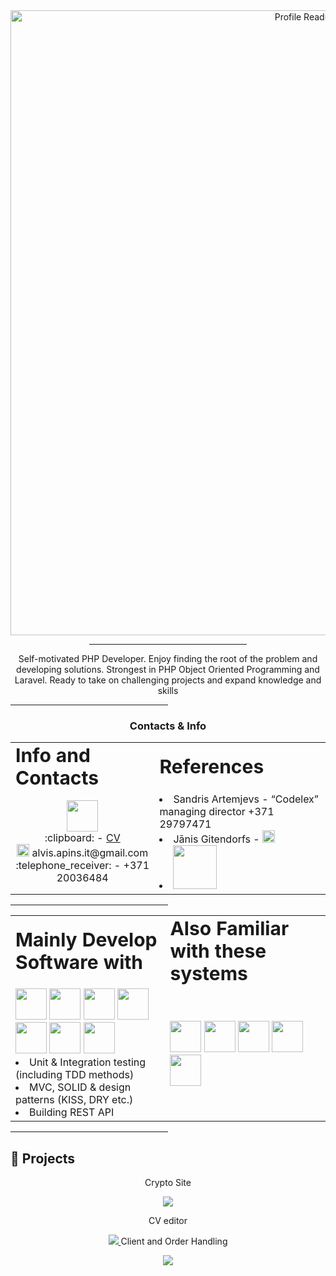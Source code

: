 <div align="center" id="top">
  <img src="https://user-images.githubusercontent.com/104777801/181514866-5ebcecc4-cb51-4b28-b7a7-67743b1c0b3a.png" width="1000" alt="Profile Readme Generator" />

  <hr style="width:50%;text-align:left;margin-left:0">
  
  <p>
  Self-motivated PHP Developer. Enjoy finding the root of the problem and
  developing solutions. Strongest in PHP Object Oriented Programming and
  Laravel. Ready to take on challenging projects and expand knowledge and skills
  <p>
    
</div>

<hr style="width:50%;text-align:left;margin-left:0">


<h3 align="center"> Contacts & Info </h3>


  <table align="center" border="0">
 <tr>
    <td><b style="font-size:30px">Info and Contacts</b></td>
    <td><b style="font-size:30px">References</b></td>
 </tr>
 <tr>
    <td align="center">
      <a href="https://www.linkedin.com/in/alvis-apins"><img src="https://cdn.worldvectorlogo.com/logos/linkedin-icon-2.svg" width="50"/></a><br>
        :clipboard: - <a href="https://github.com/Alvis-Apins/Alvis-Apins/blob/main/Alvis_Apins_CV.pdf">CV</a><br>
        <a><img src="https://cdn.worldvectorlogo.com/logos/gmail-icon.svg" width="20"/>  alvis.apins.it@gmail.com</a><br>
        <a> :telephone_receiver: - +371 20036484 </a><br> 
    </td>
    <td>
      <li>
        Sandris Artemjevs - “Codelex” managing director +371 29797471
      </li>
      <li>
        Jānis Gitendorfs - <a href="https://www.linkedin.com/in/janis-gitendorfs"><img src="https://cdn.worldvectorlogo.com/logos/linkedin-icon-2.svg" width="20"/></a>
      </li>
      <li>
        <a href="https://www.codelex.io/uznemumiem"><img src="https://user-images.githubusercontent.com/104777801/181649011-6b9f75e5-7ffe-4a74-b2c0-2b1f53986f76.png" width="70"/></a>
      </li>
      
      
 
   
   </td>
</tr>
</table>



<hr style="width:50%;text-align:left;margin-left:0">

<table align="center" border="0">
 <tr>
    <td><b style="font-size:30px">Mainly Develop Software with</b></td>
    <td><b style="font-size:30px">Also Familiar with these systems</b></td>
 </tr>
 <tr>
    <td>
      <img src="https://cdn.worldvectorlogo.com/logos/php-1.svg" width="50" height="50"/> 
      <img src="https://cdn.worldvectorlogo.com/logos/mysql-6.svg" width="50" height="50"/> 
      <img src="https://cdn.worldvectorlogo.com/logos/laravel-2.svg" width="50" height="50"/> 
      <img src="https://cdn.worldvectorlogo.com/logos/symfony.svg" width="50" height="50"/> 
      <img src="https://cdn.worldvectorlogo.com/logos/git-icon.svg" width="50" height="50"/>
      <img src="https://cdn.worldvectorlogo.com/logos/composer.svg" width="50" height="50"/>
      <img src="https://cdn.worldvectorlogo.com/logos/html-1.svg" width="50" height="50"/>
      <br>
      <li>
        Unit & Integration testing (including TDD methods)
      </li>
      <li>
        MVC, SOLID & design patterns (KISS, DRY etc.)
      </li>
      <li>
        Building REST API
      </li>
    </td>
    <td>
      <img src="https://cdn.worldvectorlogo.com/logos/css-3.svg" width="50" height="50"/> 
      <img src="https://cdn.worldvectorlogo.com/logos/vue-js-1.svg" width="50" height="50"/>
      <img src="https://cdn.worldvectorlogo.com/logos/typescript.svg" width="50" height="50"/>
      <img src="https://cdn.worldvectorlogo.com/logos/angular-icon-1.svg" width="50" height="50"/>
      <img src="https://cdn.worldvectorlogo.com/logos/tailwind-css-2.svg" width="50" height="50"/>
    </td>
 </tr>
</table>



<hr style="width:50%;text-align:left;margin-left:0">  
  
## :open_file_folder: Projects ##
<div align="center">
  <p> 
  Crypto Site<br>
  </p>
  <a href="https://github.com/Alvis-Apins/CryptoSite">
    <img src="https://user-images.githubusercontent.com/104777801/193598107-6b146e0a-0b66-424c-bfd5-6534cdcc3bca.png">
  </a>
  <p> 
  CV editor<br>
  </p>
  <a href="https://github.com/Alvis-Apins/CvEditor">
    <img src="https://user-images.githubusercontent.com/104777801/193598274-8bde3899-87e3-4b28-bf9d-16b7eadf5902.png">
  </a>
  Client and Order Handling<br>
  </p>
  <a href="https://github.com/Alvis-Apins/ClientsAndOrders">
  <img src="https://user-images.githubusercontent.com/104777801/193598483-b8c03598-09dc-4fcd-bf76-505df703a1df.png">
  </a>

</div>
